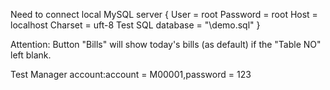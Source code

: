 Need to connect local MySQL server
{
	User = root
	Password = root
	Host = localhost
	Charset = uft-8
	Test SQL database = "\demo.sql"
}

Attention: 
Button "Bills" will show today's bills (as default) if the "Table NO" left blank.

Test Manager account:account = M00001,password = 123

